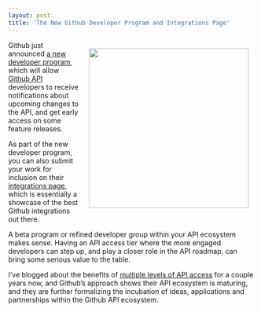 ```yaml
---
layout: post
title: 'The New Github Developer Program and Integrations Page'
---
```

<p><img style="padding: 15px;" src="https://s3.amazonaws.com/kinlane-productions/github/github-developer-program.png" alt="" width="325" align="right" /></p>
<p>Github just announced <a href="https://github.com/blog/1790-announcing-the-github-developer-program">a new developer program</a>, which will allow <a href="http://developer.github.com/v3/">Github API</a> developers to receive notifications about upcoming changes to the API, and get early access on some feature releases.</p>
<p>As part of the new developer program, you can also submit your work for inclusion on their <a href="https://github.com/integrations">integrations page</a>, which is essentially a showcase of the best Github integrations out there.</p>
<p>A beta program or refined developer group within your API ecosystem makes sense. Having an API access tier where the more engaged developers can step up, and play a closer role in the API roadmap, can bring some serious value to the table.</p>
<p>I&rsquo;ve blogged about the benefits of <a href="http://apievangelist.com/2012/01/31/four-potential-levels-of-an-api-business-ecosystem/">multiple levels of API access</a> for a couple years now, and Github&rsquo;s approach shows their API ecosystem is maturing, and they are further formalizing the incubation of ideas, applications and partnerships within the Github API ecosystem.</p>